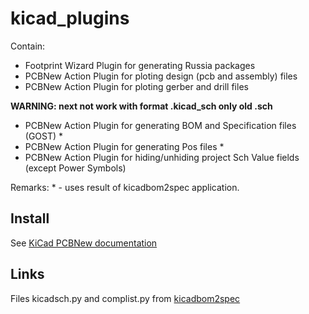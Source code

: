 # kicad_plugins
Contain:
- Footprint Wizard Plugin for generating Russia packages
- PCBNew Action Plugin for ploting design (pcb and assembly) files
- PCBNew Action Plugin for ploting gerber and drill files

**WARNING: next not work with format .kicad_sch only old .sch**
- PCBNew Action Plugin for generating BOM and Specification files (GOST) *
- PCBNew Action Plugin for generating Pos files *
- PCBNew Action Plugin for hiding/unhiding project Sch Value fields (except Power Symbols)

Remarks: * - uses result of kicadbom2spec application.

## Install
See [KiCad PCBNew documentation](https://docs.kicad.org/7.0/en/pcbnew/pcbnew.html#scripting)

## Links
Files kicadsch.py and complist.py from [kicadbom2spec](https://github.com/KiCad-RU/kicadbom2spec)
